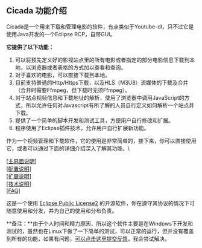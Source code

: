 ## Cicada 功能介绍

Cicada是一个用来下载和管理电影的软件，有点类似于Youtube-dl，只不过它是使用Java开发的一个Eclipse RCP，自带GUI。



**它提供了以下功能：**



1.  可以将预先定义好的影视站点里的所有电影或者指定的部分电影信息下载到本地，以浏览器或者表格的方式加以查看和查询。
2.  对于喜欢的电影，可以直接下载到本地。
3.  目前支持普通的Http/Https下载，以及HLS（M3U8）流媒体的下载及合并（合并时需要Ffmpeg，但下载时无须Ffmpeg）。
4.  对于站点视频信息和下载地址的解析，使用了浏览器中调用JavaScript的方式，所以允许任何对Javascript有所了解的人员自行定义如何解析一个站点并下载。
5.  提供了一个简单的脚本开发和测试工具，方便用户自行修改和扩展。
6.  程序使用了Eclipse插件技术，允许用户自行扩展新功能。  



作为一个视频管理和下载软件，它的使用是非常简单的，接下来，你可以直接使用它，或者可以通过下面的详细介绍深入了解其功能。\



[\[主界面说明\]](content/ui.md)\
[\[配置说明\]](content/config.md)\
[\[扩展说明\]](content/extension.md)\
[\[技术说明\]](content/tech.md)\
[\[FAQ\]](content/faq.md)



这是一个使用 [Eclipse Public License2](https://www.eclipse.org/legal/epl-2.0/)
的开源软件，你在遵守其协议的情况下可随意使用和分发，并为自己的使用和分布负责。


**备注：**由于个人时间和精力原因，所以这个软件主要是在Windows下开发和测试的，虽然也在Linux下做了一下简单的测试，可以正常的运行，但并没有覆盖到所有的功能，如果有问题，[可以点击这里提交反馈](https://github.com/aquariusStudio/cicada/issues)，我会尝试解决。

 

